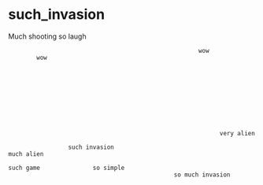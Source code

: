 # such_invasion
Much shooting so laugh
    
                                                          wow                       
            wow                                                                    
    
    
                                                                                   
    
    
    
    
    
    
    
                                                                very alien           
    
                     such invasion                                                       
    much alien                                                                          
    
    such game               so simple                                              
                                                   so much invasion                 
